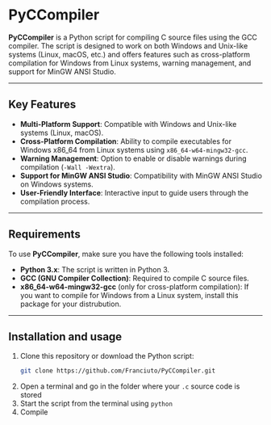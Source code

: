 
# PyCCompiler

**PyCCompiler** is a Python script for compiling C source files using the GCC compiler. The script is designed to work on both Windows and Unix-like systems (Linux, macOS, etc.) and offers features such as cross-platform compilation for Windows from Linux systems, warning management, and support for MinGW ANSI Studio.

---

## Key Features

- **Multi-Platform Support**: Compatible with Windows and Unix-like systems (Linux, macOS).
- **Cross-Platform Compilation**: Ability to compile executables for Windows x86_64 from Linux systems using `x86_64-w64-mingw32-gcc`.
- **Warning Management**: Option to enable or disable warnings during compilation (`-Wall -Wextra`).
- **Support for MinGW ANSI Studio**: Compatibility with MinGW ANSI Studio on Windows systems.
- **User-Friendly Interface**: Interactive input to guide users through the compilation process.

---

## Requirements

To use **PyCCompiler**, make sure you have the following tools installed:

- **Python 3.x**: The script is written in Python 3.
- **GCC (GNU Compiler Collection)**: Required to compile C source files.
- **x86_64-w64-mingw32-gcc** (only for cross-platform compilation): If you want to compile for Windows from a Linux system, install this package for your distrubution.

---

## Installation and usage

1. Clone this repository or download the Python script:
   ```bash
   git clone https://github.com/Franciuto/PyCCompiler.git
 2. Open a terminal and go in the folder where your `.c` source code is stored
 3. Start the script from the terminal using `python`
 4. Compile
